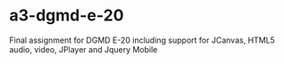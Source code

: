a3-dgmd-e-20
============

Final assignment for DGMD E-20 including support for JCanvas, HTML5 audio, video, JPlayer and Jquery Mobile
